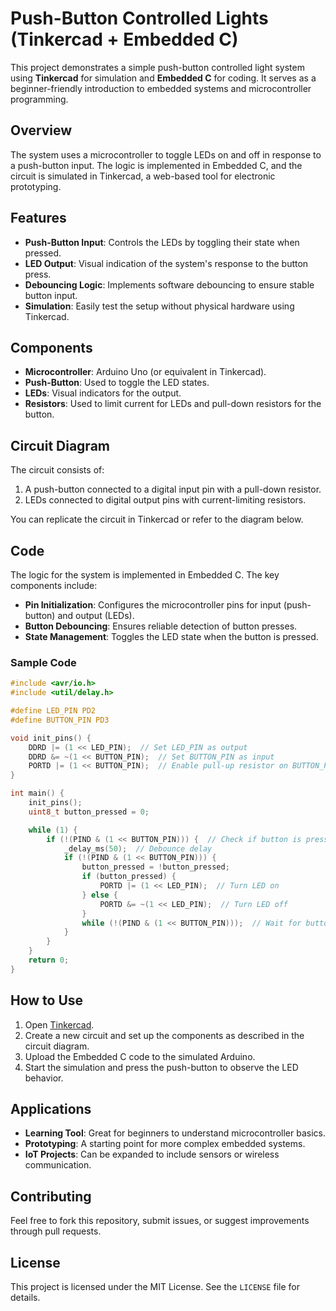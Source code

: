 # Push-Button Controlled Lights (Tinkercad + Embedded C)

This project demonstrates a simple push-button controlled light system using **Tinkercad** for simulation and **Embedded C** for coding. It serves as a beginner-friendly introduction to embedded systems and microcontroller programming.

## Overview

The system uses a microcontroller to toggle LEDs on and off in response to a push-button input. The logic is implemented in Embedded C, and the circuit is simulated in Tinkercad, a web-based tool for electronic prototyping.

## Features

- **Push-Button Input**: Controls the LEDs by toggling their state when pressed.
- **LED Output**: Visual indication of the system's response to the button press.
- **Debouncing Logic**: Implements software debouncing to ensure stable button input.
- **Simulation**: Easily test the setup without physical hardware using Tinkercad.

## Components

- **Microcontroller**: Arduino Uno (or equivalent in Tinkercad).
- **Push-Button**: Used to toggle the LED states.
- **LEDs**: Visual indicators for the output.
- **Resistors**: Used to limit current for LEDs and pull-down resistors for the button.

## Circuit Diagram

The circuit consists of:
1. A push-button connected to a digital input pin with a pull-down resistor.
2. LEDs connected to digital output pins with current-limiting resistors.

You can replicate the circuit in Tinkercad or refer to the diagram below.

## Code

The logic for the system is implemented in Embedded C. The key components include:

- **Pin Initialization**: Configures the microcontroller pins for input (push-button) and output (LEDs).
- **Button Debouncing**: Ensures reliable detection of button presses.
- **State Management**: Toggles the LED state when the button is pressed.

### Sample Code
```c
#include <avr/io.h>
#include <util/delay.h>

#define LED_PIN PD2
#define BUTTON_PIN PD3

void init_pins() {
    DDRD |= (1 << LED_PIN);  // Set LED_PIN as output
    DDRD &= ~(1 << BUTTON_PIN);  // Set BUTTON_PIN as input
    PORTD |= (1 << BUTTON_PIN);  // Enable pull-up resistor on BUTTON_PIN
}

int main() {
    init_pins();
    uint8_t button_pressed = 0;

    while (1) {
        if (!(PIND & (1 << BUTTON_PIN))) {  // Check if button is pressed
            _delay_ms(50);  // Debounce delay
            if (!(PIND & (1 << BUTTON_PIN))) {
                button_pressed = !button_pressed;
                if (button_pressed) {
                    PORTD |= (1 << LED_PIN);  // Turn LED on
                } else {
                    PORTD &= ~(1 << LED_PIN);  // Turn LED off
                }
                while (!(PIND & (1 << BUTTON_PIN)));  // Wait for button release
            }
        }
    }
    return 0;
}
```

## How to Use

1. Open [Tinkercad](https://www.tinkercad.com/).
2. Create a new circuit and set up the components as described in the circuit diagram.
3. Upload the Embedded C code to the simulated Arduino.
4. Start the simulation and press the push-button to observe the LED behavior.

## Applications

- **Learning Tool**: Great for beginners to understand microcontroller basics.
- **Prototyping**: A starting point for more complex embedded systems.
- **IoT Projects**: Can be expanded to include sensors or wireless communication.

## Contributing

Feel free to fork this repository, submit issues, or suggest improvements through pull requests.

## License

This project is licensed under the MIT License. See the `LICENSE` file for details.
